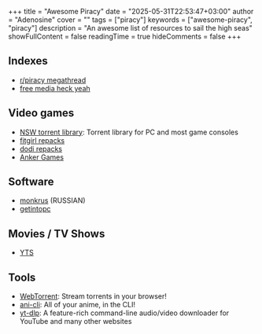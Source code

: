 +++
title = "Awesome Piracy"
date = "2025-05-31T22:53:47+03:00"
author = "Adenosine"
cover = ""
tags = ["piracy"]
keywords = ["awesome-piracy", "piracy"]
description = "An awesome list of resources to sail the high seas"
showFullContent = false
readingTime = true
hideComments = false
+++

## Indexes

- [r/piracy megathread](https://rentry.co/megathread)
- [free media heck yeah](https://fmhy.net/)

## Video games

- [NSW torrent library](https://nswtl.info/): Torrent library for PC and
  most game consoles
- [fitgirl repacks](https://fitgirl-repacks.site/)
- [dodi repacks](https://dodi-repacks.site/)
- [Anker Games](https://ankergames.net/)

## Software

- [monkrus](https://w16.monkrus.ws/) (RUSSIAN)
- [getintopc](https://getintopc.com)

## Movies / TV Shows

- [YTS](https://yts.mx)

## Tools

- [WebTorrent](https://webtorrent.io/): Stream torrents in your browser!
- [ani-cli](https://github.com/pystardust/ani-cli): All of your anime, in the CLI!
- [yt-dlp](https://github.com/yt-dlp/yt-dlp): A feature-rich command-line
  audio/video downloader for YouTube and many other websites
